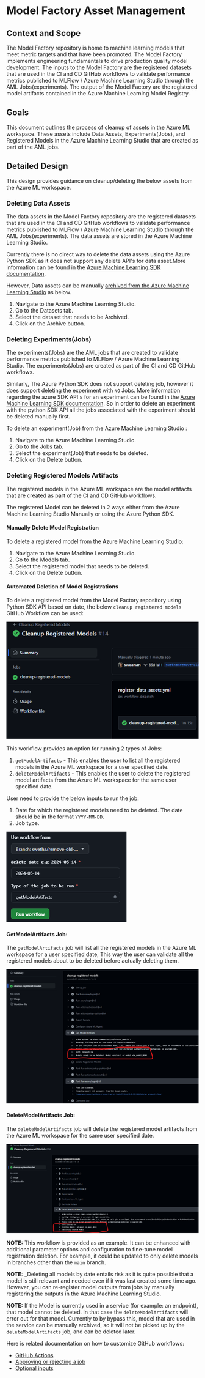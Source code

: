 # Model Factory Asset Management

## Context and Scope

The Model Factory repository is home to machine learning models that meet metric targets and that have been promoted. The Model Factory implements engineering fundamentals to drive production quality model development. The inputs to the Model Factory are the registered datasets that are used in the CI and CD GitHub workflows to validate performance metrics published to MLFlow / Azure Machine Learning Studio through the AML Jobs(experiments). The output of the Model Factory are the registered model artifacts contained in the Azure Machine Learning Model Registry.

## Goals

This document outlines the process of cleanup of assets in the Azure ML workspace. These assets include Data Assets, Experiments(Jobs), and Registered Models in the Azure Machine Learning Studio that are created as part of the AML jobs.

## Detailed Design

This design provides guidance on cleanup/deleting the below assets from the Azure ML workspace.

### Deleting Data Assets

The data assets in the Model Factory repository are the registered datasets that are used in the CI and CD GitHub workflows to validate performance metrics published to MLFlow / Azure Machine Learning Studio through the AML Jobs(experiments). The data assets are stored in the Azure Machine Learning Studio.

Currently there is no direct way to delete the data assets using the Azure Python SDK as it does not support any delete API's for data asset.More information can be found in the [Azure Machine Learning SDK documentation](https://learn.microsoft.com/en-us/azure/machine-learning/how-to-create-data-assets?view=azureml-api-2&tabs=python#manage-data-assets).

However, Data assets can be manually [archived from the Azure Machine Learning Studio](https://learn.microsoft.com/en-us/azure/machine-learning/how-to-create-data-assets?view=azureml-api-2&tabs=python#manage-data-assets) as below. 

1. Navigate to the Azure Machine Learning Studio.
2. Go to the Datasets tab.
3. Select the dataset that needs to be Archived.
4. Click on the Archive button.

### Deleting Experiments(Jobs)

The experiments(Jobs) are the AML jobs that are created to validate performance metrics published to MLFlow / Azure Machine Learning Studio. The experiments(Jobs) are created as part of the CI and CD GitHub workflows.

Similarly, The Azure Python SDK does not support deleting job, however it does support deleting the experiment with `NO` Jobs. More information regarding the azure SDK API's for an experiment can be found in the [Azure Machine Learning SDK documentation](https://learn.microsoft.com/en-us/python/api/azureml-core/azureml.core.experiment.experiment?view=azure-ml-py#methods). So in order to delete an experiment with the python SDK API all the jobs associated with the experiment should be deleted manually first.

 To delete an experiment(Job) from the Azure Machine Learning Studio :

1. Navigate to the Azure Machine Learning Studio.
2. Go to the Jobs tab.
3. Select the experiment(Job) that needs to be deleted.
4. Click on the Delete button.


### Deleting Registered Models Artifacts

The registered models in the Azure ML workspace are the model artifacts that are created as part of the CI and CD GitHub workflows.

The registered Model can be deleted in 2 ways either from the Azure Machine Learning Studio Manually or using the Azure Python SDK.

#### Manually Delete Model Registration

To delete a registered model from the Azure Machine Learning Studio:

1. Navigate to the Azure Machine Learning Studio.
2. Go to the Models tab.
3. Select the registered model that needs to be deleted.
4. Click on the Delete button.

#### Automated Deletion of Model Registrations

To delete a registered model from the Model Factory repository using Python SDK API based on date, the below `cleanup registered models` GitHub Workflow can be used:

![cleanup-registered-models](../media/cleanup-registered-models.png)

This workflow provides an option for running 2 types of Jobs:
1. `getModelArtifacts` - This enables the user to list all the registered models in the Azure ML workspace for a user specified date.
2. `deleteModelArtifacts` - This enables the user to delete the registered model artifacts from the Azure ML workspace for the same user specified date.


User need to provide the below inputs to run the job:
1. Date for which the registered models need to be deleted. The date should be in the format `YYYY-MM-DD`.
2. Job type.

![delete-job-types](../media/delete-job-types.png)

#### GetModelArtifacts Job:

The `getModelArtifacts` job will list all the registered models in the Azure ML workspace for a user specified date, This way the user can validate all the registered models about to be deleted before actually deleting them.

![get-model-artifacts.png](../media/get-model-artifacts.png)


#### DeleteModelArtifacts Job:

The `deleteModelArtifacts` job will delete the registered model artifacts from the Azure ML workspace for the same user specified date.

![delete-model-artifacts](../media/delete-model-artifacts.png)

__NOTE:__ This workflow is provided as an example.  It can be enhanced with additional parameter options and configuration to fine-tune model registration deletion.  For example, it could be updated to only delete models in branches other than the `main` branch.  

__NOTE:__ _Deleting all models by date entails risk as it is quite possible that a model is still relevant and needed even if it was last created some time ago.  However, you can re-register model outputs from jobs by manually registering the outputs in the Azure Machine Learning Studio.

__NOTE:__ If the Model is currently used in a service (for example: an endpoint), that model cannot be deleted. In that case the `deleteModelArtifacts` will error out for that model. Currently to by bypass this, model that are used in the service can be manually archived, so it will not be picked up by the `deleteModelArtifacts` job, and can be deleted later.

Here is related documentation on how to customize GitHub workflows:

- [GitHub Actions](https://docs.github.com/en/actions/using-workflows/workflow-syntax-for-github-actions)
- [Approving or rejecting a job](https://docs.github.com/en/actions/managing-workflow-runs/reviewing-deployments)
- [Optional inputs](https://docs.github.com/en/actions/using-workflows/workflow-syntax-for-github-actions#onworkflow_dispatchinputs)
